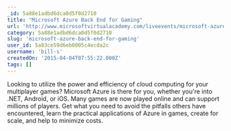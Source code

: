 ```yaml
---
_id: 5a88e1adbd6dca0d5f0d2710
title: "Microsoft Azure Back End for Gaming"
url: 'http://www.microsoftvirtualacademy.com/liveevents/microsoft-azure-back-end-for-gaming'
category: 5a88e1adbd6dca0d5f0d2710
slug: 'microsoft-azure-back-end-for-gaming'
user_id: 5a83ce59d6eb0005c4ecda2c
username: 'bill-s'
createdOn: '2015-04-04T07:55:22.000Z'
tags: []
---
```


​Looking to utilize the power and efficiency of cloud computing for your multiplayer games? Microsoft Azure is there for you, whether you're into .NET, Android, or iOS. Many games are now played online and can support millions of players. Get what you need to avoid the pitfalls others have encountered, learn the practical applications of Azure in games, create for scale, and help to minimize costs.
